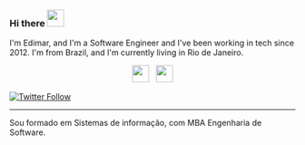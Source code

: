 ### Hi there <img src="https://raw.githubusercontent.com/MartinHeinz/MartinHeinz/master/wave.gif" width="30px">

I'm Edimar, and I'm a Software Engineer and I've been working in tech since 2012. I'm from Brazil, and I'm currently living in Rio de Janeiro.

<p align='center'>
<a href="https://twitter.com/edimarbmjr"><img height="30" src="https://github.com/WaylonWalker/WaylonWalker/blob/main/icon/twitter.png?raw=true"></a>&nbsp;&nbsp;
<a href="https://www.linkedin.com/in/ebmjr/"><img height="30" src="https://github.com/WaylonWalker/WaylonWalker/blob/main/icon/linkedin.png?raw=true"></a>
</p>

[![Twitter Follow](https://img.shields.io/twitter/follow/loiane?style=social)](https://twitter.com/edimarbmjr)

 ---
 
 Sou formado em Sistemas de informação, com MBA Engenharia de Software.

<!--
**edimarbmjunior/edimarbmjunior** is a ✨ _special_ ✨ repository because its `README.md` (this file) appears on your GitHub profile.

Here are some ideas to get you started:

- 🔭 I’m currently working on ...
- 🌱 I’m currently learning ...
- 👯 I’m looking to collaborate on ...
- 🤔 I’m looking for help with ...
- 💬 Ask me about ...
- 📫 How to reach me: ...
- 😄 Pronouns: ...
- ⚡ Fun fact: ...
-->
